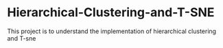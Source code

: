 # Hierarchical-Clustering-and-T-SNE
This project is to understand the implementation of hierarchical clustering and T-sne

